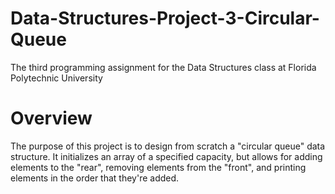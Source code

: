 # Data-Structures-Project-3-Circular-Queue
The third programming assignment for the Data Structures class at Florida Polytechnic University

# Overview
The purpose of this project is to design from scratch a "circular queue" data structure. It initializes an array of a specified capacity, but allows for adding elements to the "rear", removing elements from the "front", and printing elements in the order that they're added.
